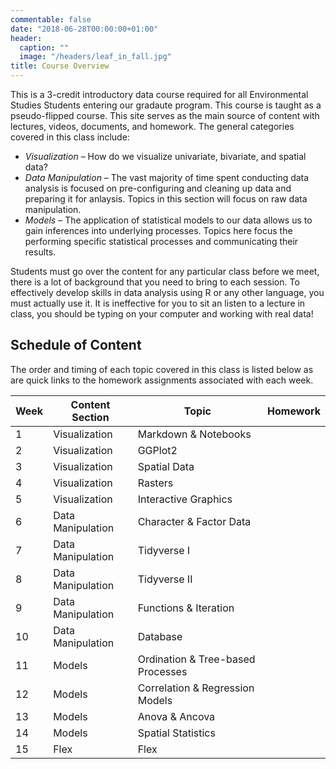 ```yaml
---
commentable: false
date: "2018-06-28T00:00:00+01:00"
header:
  caption: ""
  image: "/headers/leaf_in_fall.jpg"
title: Course Overview
---
```


This is a 3-credit introductory data course required for all Environmental Studies Students entering our gradaute program.  This course is taught as a pseudo-flipped course.  This site serves as the main source of content with lectures, videos, documents, and homework.  The general categories covered in this class include:

 - *Visualization* – How do we visualize univariate, bivariate, and spatial data?
 - *Data Manipulation* – The vast majority of time spent conducting data analysis is focused on pre-configuring and cleaning up data and preparing it for anlaysis.  Topics in this section will focus on raw data manipulation. 
 - *Models* – The application of statistical models to our data allows us to gain inferences into underlying processes.  Topics here focus the performing specific statistical processes and communicating their results.

Students must go over the content for any particular class before we meet, there is a lot of background that you need to bring to each session.  To effectively develop skills in data analysis using R or any other language, you must actually use it.  It is ineffective for you to sit an listen to a lecture in class, you should be typing on your computer and working with real data!

## Schedule of Content

The order and timing of each topic covered in this class is listed below as are quick links to the homework assignments associated with each week.

Week | Content Section    | Topic                             | Homework  
-----|--------------------|-----------------------------------|--------------
1    | Visualization      | Markdown & Notebooks              | <!--  10 Aug  -->
2    | Visualization      | GGPlot2                           | <!--  17 Aug  -->
3    | Visualization      | Spatial Data                      | <!--  24 Aug  -->
4    | Visualization      | Rasters                           | <!--  31 Aug  -->
5    | Visualization      | Interactive Graphics              | <!--   7 Sep -->
6    | Data Manipulation  | Character & Factor Data           | <!--  14 Sep  --> 
7    | Data Manipulation  | Tidyverse I                       | <!--  21 Sep  -->
8    | Data Manipulation  | Tidyverse II                      | <!--  28 Sep  -->
9    | Data Manipulation  | Functions & Iteration             | <!--   5 Oct  -->
10   | Data Manipulation  | Database                          | <!--  12 Oct  -->
11   | Models             | Ordination & Tree-based Processes | <!--  19 Oct  -->
12   | Models             | Correlation & Regression Models   | <!--  26 Oct  -->
13   | Models             | Anova & Ancova                    | <!--   2 Nov  -->
14   | Models             | Spatial Statistics                | <!--   9 Nov  -->
15   | Flex               | Flex                              | <!--  16 Nov  -->





